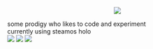 <p align="center">
  <a href="https://skillicons.dev">
    <img src="https://skillicons.dev/icons?i=html,css,js,py,lua,bash,md,raspberrypi,github,vscode,arch,apple,linux,latex,&theme=dark" />
  </a>
</p>  
some prodigy who likes to code and experiment <br />
currently using steamos holo <br />
<img src="https://hayley.pages.gay/media/buttons/tested-on-firefox.gif" />
<img src="https://hayley.pages.gay/media/buttons/vscbutton.gif" />
<img src="https://hayley.pages.gay/media/buttons/transnow.gif" />
